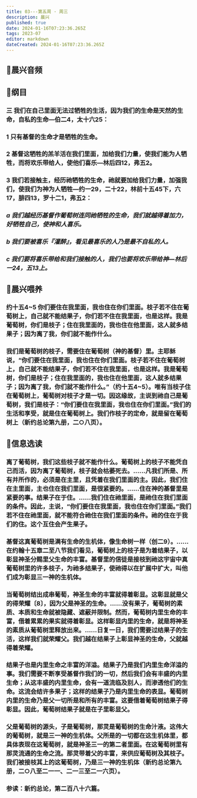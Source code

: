 ```yaml
---
title: 03---第五周 · 周三
description: 晨兴
published: true
date: 2024-01-16T07:23:36.265Z
tags: 2023-07
editor: markdown
dateCreated: 2024-01-16T07:23:36.265Z
---
```


## 🎵晨兴音频

## 📖纲目

### **三 我们在自己里面无法过牺牲的生活，因为我们的生命是天然的生命，自私的生命—伯二4，太十六25：**

### **1 只有基督的生命才是牺牲的生命。**

### **2 基督这牺牲的羔羊活在我们里面，加给我们力量，使我们能为人牺牲，而将欢乐带给人，使他们喜乐—林后四12，弗五2。**

### **3 我们若接触主，经历祂牺牲的生命，祂就要加给我们力量，加强我们，使我们为神为人牺牲—约一29，二十22，林前十五45下，六17，腓四13，罗十二1，弗五2：**

### ***a 我们越经历基督作葡萄树连同祂牺牲的生命，我们就越得着加力，好牺牲自己，使神和人喜乐。***

### ***b 我们要被喜乐『灌醉』，看见最喜乐的人乃是最不自私的人。***

### ***c 我们要将喜乐带给和我们接触的人，我们也要将欢乐带给神—林后一24，五13上。***

## 📖晨兴喂养

### 约十五4~5    你们要住在我里面，我也住在你们里面。枝子若不住在葡萄树上，自己就不能结果子，你们若不住在我里面，也是这样。我是葡萄树，你们是枝子；住在我里面的，我也住在他里面，这人就多结果子；因为离了我，你们就不能作什么。

### 我们是葡萄树的枝子，需要住在葡萄树（神的基督）里。主耶稣说，“你们要住在我里面，我也住在你们里面。枝子若不住在葡萄树上，自己就不能结果子，你们若不住在我里面，也是这样。我是葡萄树，你们是枝子；住在我里面的，我也住在他里面，这人就多结果子；因为离了我，你们就不能作什么。”（约十五4~5）。唯有当枝子住在葡萄树上，葡萄树对枝子才是一切。因这缘故，主说到祂自己是葡萄树，我们是枝子：“你们要住在我里面，我也住在你们里面。”我们的生活和享受，就是住在葡萄树上。我们作枝子的定命，就是留在葡萄树上（新约总论第九册，二○八页）。

## 📖信息选读

### 离了葡萄树，我们这些枝子就不能作什么。葡萄树上的枝子不能凭自己而活，因为离了葡萄树，枝子就会枯萎死去。……凡我们所是、所有并所作的，必须是在主里，且凭着在我们里面的主。因此，我们住在主里面，主也住在我们里面，是很紧要的。……住在神的基督里是紧要的事。结果子在于住。……我们住在祂里面，是祂住在我们里面的条件。因此，主说，“你们要住在我里面，我也住在你们里面。”我们若不住在祂里面，就不能符合祂住在我们里面的条件。祂的住在于我们的住。这个互住会产生果子。

### 基督这真葡萄树是满有生命的生机体，像生命树一样（创二9）。……在约翰十五章二至八节我们看见，葡萄树上的枝子是为着结果子，以彰显神圣分赐里父生命的丰富。基督里的信徒是接枝到祂这宇宙中真葡萄树里的许多枝子，为祂多结果子，使祂得以在扩展中扩大，叫他们成为彰显三一神的生机体。

### 当葡萄树结出成串葡萄，神圣生命的丰富就得着彰显。这彰显就是父的得荣耀〔8〕，因为父是神圣的生命。……没有果子，葡萄树的素质、本质和生命就被隐藏、遮蔽并限制。然而，葡萄树内里生命的丰富，借着累累的果实就得着彰显。这样彰显内里的生命，就是将神圣的素质从葡萄树里释放出来。……日复一日，我们需要过结果子的生活，这样我们就荣耀父。我们越在结果子上彰显神圣的生命，父就越得着荣耀。

### 结果子也是内里生命之丰富的洋溢。结果子乃是我们内里生命洋溢的事。我们需要不断享受基督作我们的一切，然后我们会有丰盛的内里生命；从这丰盛的内里生命，会有一道流临及别人，而渗透他们的生命。这流会结许多果子；这样的结果子乃是内里生命的表显。葡萄树内里的生命乃是父一切所是和所有的丰富。这要借着葡萄树结果子得彰显。因此，葡萄树结果子就是在子里彰显父。

### 父是葡萄树的源头，子是葡萄树，那灵是葡萄树的生命汁液。这伟大的葡萄树，就是三一神的生机体。父所是的一切都在这生机体里，都具体表现在这葡萄树，就是神圣三一的第二者里面。在这葡萄树里有那灵流通的生命之流。那灵带着父的丰富，来供应葡萄树及其枝子。我们被接枝其上的这葡萄树，乃是三一神的生机体（新约总论第九册，二○八至二一一、二一三至二一六页）。

### 参读：新约总论，第二百八十六篇。
<!-- Google tag (gtag.js) -->
<script async src="https://www.googletagmanager.com/gtag/js?id=G-1P8709Z16T"></script>
<script>
  window.dataLayer = window.dataLayer || [];
  function gtag(){dataLayer.push(arguments);}
  gtag('js', new Date());

  gtag('config', 'G-1P8709Z16T');
</script>